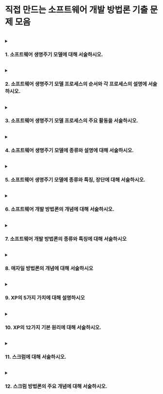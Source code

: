 # 직접 만드는 소프트웨어 개발 방법론 기출 문제 모음

<br>

<details>
  <summary><h3>1. 소프트웨어 생명주기 모델에 대해 서술하시오.</h3></summary>
  
소프트웨어 생명주기는 시스템의 요구분석부터 유지보수까지 전 공정을 체계화한 절차를 말한다.

</details>

<br>

<details>
  <summary><h3>2. 소프트웨어 생명주기 모델 프로세스의 순서와 각 프로세스의 설명에 서술하시오.</h3></summary>
  
1. 요구사항 분석 : 새로운 제품이나 변경된 제품에 부합하는 요구와 조건을 결정하는 단계로, 소프트웨어 사용자와 함께 개발할 소프트웨어의 기능, 제약 조건, 목표 등을 정의하는 단계임
2. 설계 : 시스템 명세 단계에서 정의한 기능을 실제 수행할 수 있도록 수행 방법을 논리적으로 결정하는 단계
3. 구현 : 설계 단계에서 논리적으로 결정한 문제 해결 방법 등 내용 관련 실제 프로그램을 작성하는 단계로, 언어 선택, 기법, 스타일, 순서 등을 결정하는 단계임
4. 테스트 : 시스템이 정해진 요구를 만족하는지, 예상과 실제 결과가 어떤 차이를 보여주는지 검사하고 평가하는 단계
5. 유지보수 : 시스템이 인수되고 설치된 후 일어나는 모든 활동

</details>

<br>

<details>
  <summary><h3>3. 소프트웨어 생명주기 모델 프로세스의 주요 활동을 서술하시오.</h3></summary>
  
1. 요구사항 분석 : 기능 요구사항, 비기능 요구사항
2. 설계 : 시스템 구조 설계, 프로그램 설계, 사용자 인터페이스 설계
3. 구현 : 인터페이스 개발, 자료 구조 개발, 오류 처리
4. 테스트 : 단위 테스트, 통합 테스트, 시스템 테스트, 인수 테스트
5. 유지보수 : 예방, 완전, 교정, 적응, 유지보수

</details>

<br>

<details>
  <summary><h3>4. 소프트웨어 생명주기 모델에 종류와 설명에 대해 서술하시오.</h3></summary>
  
1. 폭포수(Warterfall) 모델 : 가장 오래된 모델로, 소프트웨어 개발 시 각 단계를 확실히 마무리 지은 후 다음 단계로 넘어가는 모델
2. 프로토타이핑(Prototyping) 모델 : 고객이 요구한 주요 기능을 프로토타입으로 구현하여 고객의 피드백을 반영하여 소프트웨어를 만들어 나가는 모델
3. 나선형(Spiral) 모델 : 시스템 개발 시 위험을 최소화하기 위해 점진적으로 완벽한 시스템으로 개발해 나가는 모델  
4. 반복적(Iteration) 모델 : 사용자의 요구사항 일부분 혹은 제품 일부분을 반복적으로(병렬적 개발 후 통합) 개발하여 최종 시스템으로 완성하는 모델
  
</details>


<br>

<details>
  <summary><h3>5. 소프트웨어 생명주기 모델에 종류와 특징, 장단에 대해 서술하시오.</h3></summary>
  
  모델 : 특징 / 장점 / 단점
  
  1. 폭포수 모델 : 순차적 접근 / 이해가 용이, 관리가 편리 / 요구사항 변경이 어려움
  2. 프로토타이핑 모델 : 프로토타입 개발 / 요구분석 용이, 타당성 검증 가능 / 프로토타입 폐기에 따른 비용 증가
  3. 나선형 모델 : 위험 분석, 반복 개발 / 위험성 감소와 변경에 유연한 대체 / 단계 반복에 따른 관리 어려움
  4. 반복적 모델 : 증분방식으로 병행 개발 / 병행 개발로 인한 일정 단축 / 병행 개발에 따른 비용 증가
  
</details>



<br>

<details>
  <summary><h3>6. 소프트웨어 개발 방법론의 개념에 대해 서술하시오.</h3></summary>

소프트웨어 개발 전 과정에 지속적으로 적용할 수 있는 방법, 절차, 기법으로 개발의 시작부터 시스템을 사용하지 않는 과정까지의 전 과정을 형상화한 방법론을 말함
  
</details>



<br>

<details>
  <summary><h3>7. 소프트웨어 개발 방법론의 종류와 특징에 대해 서술하시오</h3></summary>

1. 구조적(Structured) 방법론 : 전체 시스템을 기능에 따라 나누어 개발하고 이를 통합하는 분할과 정복 접근 방식의 방법론
2. 정보공학(Information Engineering) 방법론 : 정보시스템 개발에 필요한 관리 절차와 작업 기반을 쳬게화한 방법론
3. 객체 지향(Object-Oriented) 방법론 : '객체'라는 기본 단위로 시스템을 분석 및 설계하는 방법론
4. 컴포넌트(Copmonent) 방법론 : 소프트웨어를 구성하는 컴포넌트를 조립해서 하나의 새로운 응용 프로그램을 작성하는 방법론
5. 애자일(Agile) 방법론 : 절차보다는 사람이 중심이 되어 변화에 유연하고 신속하게 적응하면서 효율적으로 시스템을 개발할 수 있는 신속 적응적 경량 개발 방법론
6. 제품 계열(Product Line) 방법론 : 특정 제품에 적용하고 싶은 공통된 기능을 정의하여 개발하는 방법론, 임베디드 소프트웨어를 작성하는데 유용
  
</details>

<br>

<details>
  <summary><h3>8. 애자일 방법론의 개념에 대해 서술하시오</h3></summary>

절차보다 사람이 중심이 되어 변화에 유연하고 신속하게 적응하면서 효율적으로 시스템을 개발할 수 있는 경량 개발 방법론
  
</details>



<br>

<details>
  <summary><h3>9. XP의 5가지 가치에 대해 설명하시오</h3></summary>

1. 용기(Courage) : 용기를 가지고 자신감 있게 개발
2. 단순성(Simplicity) : 필요한 것만 하고 그 이외는 하지 않음
3. 의사소통(Communication) : 개발자, 관리자, 고객 간의 원활한 소통
4. 피드백(Feedback) : 의사소통에 대한 빠른 피드백
5. 존중(Respect) : 팀원 간의 상호 존중
  
</details>


<br>

<details>
  <summary><h3>10. XP의 12가지 기본 원리에 대해 서술하시오.</h3></summary>

1. 짝 프로그래밍(Pair Programming) : 개발자 둘이서 짝으로 코딩하는 원리
2. 공동 코드 소유(Collective Owership) : 시스템에 있는 코드는 누구든지 언제라도 수정 가능하다는 원리
3. 지속적인 통합(CI, Continuous Intergration) : 매일 여러 번씩 소프트웨어를 통합하고 빌드해야 한다는 원리
4. 계획 세우기(Planning Process) : 고객이 요구하는 비즈니스 가치를 정의하고, 개발자가 필요한 것은 무엇이며 어떤 부분에서 지연될 수 있는지를 알려주어야 한다는 원리
5. 작은 릴리즈(Small Release) : 작은 시스템을 먼저 만들고 짧은 단위로 업데이트한다는 원리
6. 메타포어(Metaphor) : 공통적인 이름 체계와 시스템 서술서를 통해 고객과 개발자 간 의사소통을 원활하게 한다는 원리
7. 간단한 디자인(Simple Design) : 현재의 요구사항에 적합한 가장 단순한 시스템을 설계한다는 원리
8. 테스트 기반 개발(Test Driven Development) : 작성해야 하는 프로그렘에 대한 테스트를 먼저 수행하고 이 테스트를 통과할 수 있도록 실제 프로그램의 코드를 작성한다는 원리
9. 리팩토링(Refactoring) : 프로그램의 기능을 바꾸지 않으면서 중복제거, 단순화 등을 위해 시스템을 재구성한다는 원리
10. 40시간 작업 : 개발자가 피곤으로 실수하지 않도록 일주일에 40시간 이상 일하지 말 것에 대한 원리
11. 고객 상주 : 개발자들의 질문에 즉각 대답해 줄 수 있는 고객을 프로젝트에 풀타임으로 상주시켜야 한다는 원리
12. 코드 표준 : 효과적인 공동 작업을 위해 모든 코드에 대한 코딩 표준을 정의해야 한다는 원리
  
</details>


<br>

<details>
  <summary><h3>11. 스크럼에 대해 서술하시오.</h3></summary>

스크럼은 매일 정해진 시간, 장소에서 짧은 시간의 개발을 하는 팀을 위한 프로젝트 관리 중심 방법론
  
</details>


<br>

<details>
  <summary><h3>12. 스크럼 방법론의 주요 개념에 대해 서술하시오.</h3></summary>

1. 백로그(Backlog) : 제품과 프로젝트에 대한 요구사항
2. 스프린트(Sprint) : 2 ~ 4주의 짧은 개발 기간으로 반복적 수행으로 개발품질 향상
3. 스크럼 미팅(Scrum Meeting) : 매일 15분 정도 미팅으로 To-Do List 계획 수립
4. 스크럼 마스터(Scrum Master) : 프로젝트 리더, 스크럼 수행 시 문제를 인지 및 해결하는 사람
5. 스프린트 회고(Sprint Retrospective) : 스프린트 주기를 되돌아보며 정해놓은 규칙 준수 여부, 개선점 등을 확인 및 기록
6. 번 다운 차트(Burn Down Chart) : 남아있는 백로그 대비 시간을 그래픽적으로 표현한 차트
  
</details>
